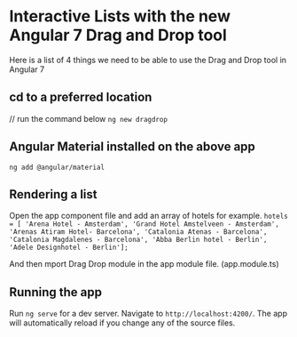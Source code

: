 # Interactive Lists with the new Angular 7 Drag and Drop tool

Here is a list of 4 things we need to be able to use the Drag and Drop tool in Angular 7

## cd to a preferred location
// run the command below
`ng new dragdrop`

## Angular Material installed on the above app
`ng add @angular/material`

##  Rendering a list

Open the app component file and add an array of hotels for example.
`
hotels = [
    'Arena Hotel - Amsterdam',
    'Grand Hotel Amstelveen - Amsterdam',
    'Arenas Atiram Hotel- Barcelona',
    'Catalonia Atenas - Barcelona',
    'Catalonia Magdalenes - Barcelona',
    'Abba Berlin hotel - Berlin',
    'Adele Designhotel - Berlin'];
    `
  
  And then mport Drag Drop module in the app module file. (app.module.ts)

## Running the app

Run `ng serve` for a dev server. Navigate to `http://localhost:4200/`. The app will automatically reload if you change any of the source files.
